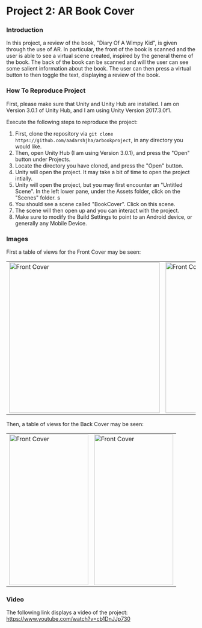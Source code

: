 # Project 2: AR Book Cover

### Introduction

In this project, a review of the book, "Diary Of A Wimpy Kid", is given through the use of AR. In particular, the front of the book is scanned and the user is able to see a virtual scene created, inspired by the general theme of the book. The back of the book can be scanned and will the user can see some salient information about the book. The user can then press a virtual button to then toggle the text, displaying a review of the book. 

### How To Reproduce Project

First, please make sure that Unity and Unity Hub are installed. I am on Version 3.0.1 of Unity Hub, and I am using Unity Version 2017.3.0f1.

Execute the following steps to reproduce the project:

1. First, clone the repository via `git clone https://github.com/aadarshjha/arbookproject`, in any directory you would like. 
2. Then, open Unity Hub (I am using Version 3.0.1), and press the "Open" button under Projects. 
3. Locate the directory you have cloned, and press the "Open" button.
4. Unity will open the project. It may take a bit of time to open the project intially. 
5. Unity will open the project, but you may first encounter an "Untitled Scene". In the left lower pane, under the Assets folder, click on the "Scenes" folder. s
6. You should see a scene called "BookCover". Click on this scene.
7. The scene will then open up and you can interact with the project.
8. Make sure to modify the Build Settings to point to an Android device, or generally any Mobile Device.  

### Images 

First a table of views for the Front Cover may be seen: 
<table>
<tr>
<td>
<img src="./readme/1.jpg" alt="Front Cover" width="400" height="400">
</td>
<td>
<img src="./readme/2.jpg" alt="Front Cover" width="400" height="400">
</td>
<td>
<img src="./readme/3.jpg" alt="Front Cover" width="400" height="400">
</td>
</tr>
</table>


Then, a table of views for the Back Cover may be seen:

<table>
<tr>
<td>
<img src="./readme/4.jpg" alt="Front Cover" width="210" height="400">
</td>
<td>
<img src="./readme/5.jpg" alt="Front Cover" width="210" height="400">
</td>
</tr>
</table>



### Video

The following link displays a video of the project: https://www.youtube.com/watch?v=cb1DnJJp730